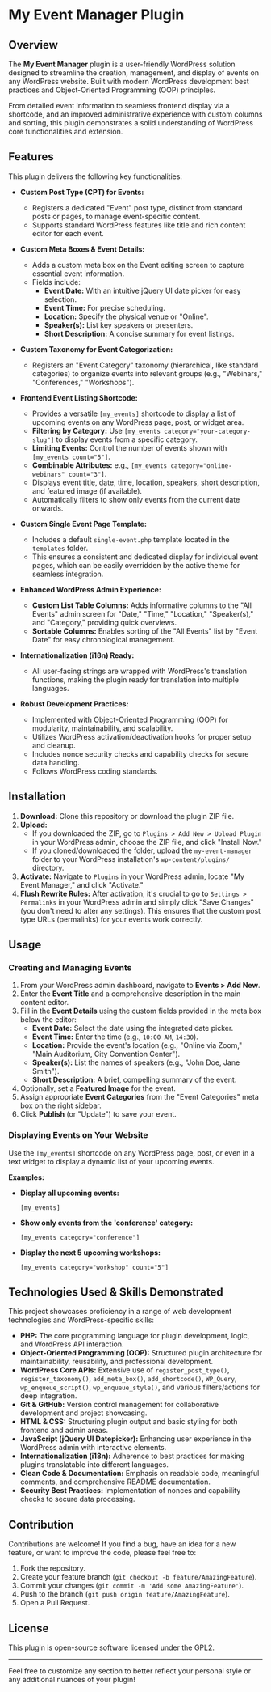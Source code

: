 # My Event Manager Plugin

## Overview

The **My Event Manager** plugin is a user-friendly WordPress solution designed to streamline the creation, management, and display of events on any WordPress website. Built with modern WordPress development best practices and Object-Oriented Programming (OOP) principles.

From detailed event information to seamless frontend display via a shortcode, and an improved administrative experience with custom columns and sorting, this plugin demonstrates a solid understanding of WordPress core functionalities and extension.

## Features

This plugin delivers the following key functionalities:

* **Custom Post Type (CPT) for Events:**
    * Registers a dedicated "Event" post type, distinct from standard posts or pages, to manage event-specific content.
    * Supports standard WordPress features like title and rich content editor for each event.

* **Custom Meta Boxes & Event Details:**
    * Adds a custom meta box on the Event editing screen to capture essential event information.
    * Fields include:
        * **Event Date:** With an intuitive jQuery UI date picker for easy selection.
        * **Event Time:** For precise scheduling.
        * **Location:** Specify the physical venue or "Online".
        * **Speaker(s):** List key speakers or presenters.
        * **Short Description:** A concise summary for event listings.

* **Custom Taxonomy for Event Categorization:**
    * Registers an "Event Category" taxonomy (hierarchical, like standard categories) to organize events into relevant groups (e.g., "Webinars," "Conferences," "Workshops").

* **Frontend Event Listing Shortcode:**
    * Provides a versatile `[my_events]` shortcode to display a list of upcoming events on any WordPress page, post, or widget area.
    * **Filtering by Category:** Use `[my_events category="your-category-slug"]` to display events from a specific category.
    * **Limiting Events:** Control the number of events shown with `[my_events count="5"]`.
    * **Combinable Attributes:** e.g., `[my_events category="online-webinars" count="3"]`.
    * Displays event title, date, time, location, speakers, short description, and featured image (if available).
    * Automatically filters to show only events from the current date onwards.

* **Custom Single Event Page Template:**
    * Includes a default `single-event.php` template located in the `templates` folder.
    * This ensures a consistent and dedicated display for individual event pages, which can be easily overridden by the active theme for seamless integration.

* **Enhanced WordPress Admin Experience:**
    * **Custom List Table Columns:** Adds informative columns to the "All Events" admin screen for "Date," "Time," "Location," "Speaker(s)," and "Category," providing quick overviews.
    * **Sortable Columns:** Enables sorting of the "All Events" list by "Event Date" for easy chronological management.

* **Internationalization (i18n) Ready:**
    * All user-facing strings are wrapped with WordPress's translation functions, making the plugin ready for translation into multiple languages.

* **Robust Development Practices:**
    * Implemented with Object-Oriented Programming (OOP) for modularity, maintainability, and scalability.
    * Utilizes WordPress activation/deactivation hooks for proper setup and cleanup.
    * Includes nonce security checks and capability checks for secure data handling.
    * Follows WordPress coding standards.

## Installation

1.  **Download:** Clone this repository or download the plugin ZIP file.
2.  **Upload:**
    * If you downloaded the ZIP, go to `Plugins > Add New > Upload Plugin` in your WordPress admin, choose the ZIP file, and click "Install Now."
    * If you cloned/downloaded the folder, upload the `my-event-manager` folder to your WordPress installation's `wp-content/plugins/` directory.
3.  **Activate:** Navigate to `Plugins` in your WordPress admin, locate "My Event Manager," and click "Activate."
4.  **Flush Rewrite Rules:** After activation, it's crucial to go to `Settings > Permalinks` in your WordPress admin and simply click "Save Changes" (you don't need to alter any settings). This ensures that the custom post type URLs (permalinks) for your events work correctly.

## Usage

### Creating and Managing Events

1.  From your WordPress admin dashboard, navigate to **Events > Add New**.
2.  Enter the **Event Title** and a comprehensive description in the main content editor.
3.  Fill in the **Event Details** using the custom fields provided in the meta box below the editor:
    * **Event Date:** Select the date using the integrated date picker.
    * **Event Time:** Enter the time (e.g., `10:00 AM`, `14:30`).
    * **Location:** Provide the event's location (e.g., "Online via Zoom," "Main Auditorium, City Convention Center").
    * **Speaker(s):** List the names of speakers (e.g., "John Doe, Jane Smith").
    * **Short Description:** A brief, compelling summary of the event.
4.  Optionally, set a **Featured Image** for the event.
5.  Assign appropriate **Event Categories** from the "Event Categories" meta box on the right sidebar.
6.  Click **Publish** (or "Update") to save your event.

### Displaying Events on Your Website

Use the `[my_events]` shortcode on any WordPress page, post, or even in a text widget to display a dynamic list of your upcoming events.

**Examples:**

* **Display all upcoming events:**
    ```
    [my_events]
    ```
* **Show only events from the 'conference' category:**
    ```
    [my_events category="conference"]
    ```
* **Display the next 5 upcoming workshops:**
    ```
    [my_events category="workshop" count="5"]
    ```

## Technologies Used & Skills Demonstrated

This project showcases proficiency in a range of web development technologies and WordPress-specific skills:

* **PHP:** The core programming language for plugin development, logic, and WordPress API interaction.
* **Object-Oriented Programming (OOP):** Structured plugin architecture for maintainability, reusability, and professional development.
* **WordPress Core APIs:** Extensive use of `register_post_type()`, `register_taxonomy()`, `add_meta_box()`, `add_shortcode()`, `WP_Query`, `wp_enqueue_script()`, `wp_enqueue_style()`, and various filters/actions for deep integration.
* **Git & GitHub:** Version control management for collaborative development and project showcasing.
* **HTML & CSS:** Structuring plugin output and basic styling for both frontend and admin areas.
* **JavaScript (jQuery UI Datepicker):** Enhancing user experience in the WordPress admin with interactive elements.
* **Internationalization (i18n):** Adherence to best practices for making plugins translatable into different languages.
* **Clean Code & Documentation:** Emphasis on readable code, meaningful comments, and comprehensive README documentation.
* **Security Best Practices:** Implementation of nonces and capability checks to secure data processing.

## Contribution

Contributions are welcome! If you find a bug, have an idea for a new feature, or want to improve the code, please feel free to:

1.  Fork the repository.
2.  Create your feature branch (`git checkout -b feature/AmazingFeature`).
3.  Commit your changes (`git commit -m 'Add some AmazingFeature'`).
4.  Push to the branch (`git push origin feature/AmazingFeature`).
5.  Open a Pull Request.

## License

This plugin is open-source software licensed under the GPL2.

---

Feel free to customize any section to better reflect your personal style or any additional nuances of your plugin!
